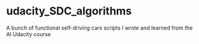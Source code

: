 # udacity_SDC_algorithms
A bunch of functional self-driving cars scripts I wrote and learned from the AI Udacity course
